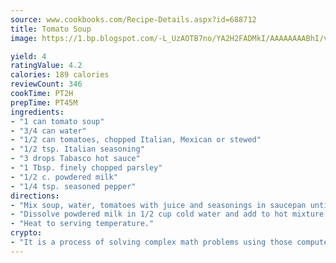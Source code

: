 ```yaml
---
source: www.cookbooks.com/Recipe-Details.aspx?id=688712
title: Tomato Soup
image: https://1.bp.blogspot.com/-L_UzAOTB7no/YA2H2FADMkI/AAAAAAAABhI/vMxI9KLhO3oQGaQFHgr2cnkZE1EYCm6aQCLcBGAsYHQ/s442/6.png

yield: 4
ratingValue: 4.2
calories: 189 calories
reviewCount: 346
cookTime: PT2H
prepTime: PT45M
ingredients:
- "1 can tomato soup"
- "3/4 can water"
- "1/2 can tomatoes, chopped Italian, Mexican or stewed"
- "1/2 tsp. Italian seasoning"
- "3 drops Tabasco hot sauce"
- "1 Tbsp. finely chopped parsley"
- "1/2 c. powdered milk"
- "1/4 tsp. seasoned pepper"
directions:
- "Mix soup, water, tomatoes with juice and seasonings in saucepan until hot."
- "Dissolve powdered milk in 1/2 cup cold water and add to hot mixture."
- "Heat to serving temperature."
crypto:
- "It is a process of solving complex math problems using those computers which run bitcoin software."
---
```

